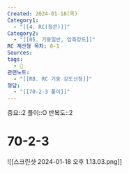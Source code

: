 ```yaml
---
Created: 2024-01-18(목)
Category1:
  - "[[4. RC(철콘)]]"
Category2:
  - "[[05. 기둥일반, 압축강도]]"
RC 계산형 목차: 8-1
Sources: 
tags:
  - 🧮
관련노트:
  - "[[R8. RC 기둥 강도산정]]"
정답:
  - "[[70-2-3 풀이]]"
---
```

중요::2
풀이::O
반복도::2

#  70-2-3

![[스크린샷 2024-01-18 오후 1.13.03.png]]